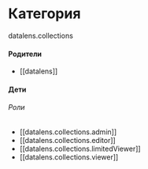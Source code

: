 # Категория

datalens.collections


#### Родители

- [[datalens]]


#### Дети

###### Роли
- [[datalens.collections.admin]]
- [[datalens.collections.editor]]
- [[datalens.collections.limitedViewer]]
- [[datalens.collections.viewer]]
